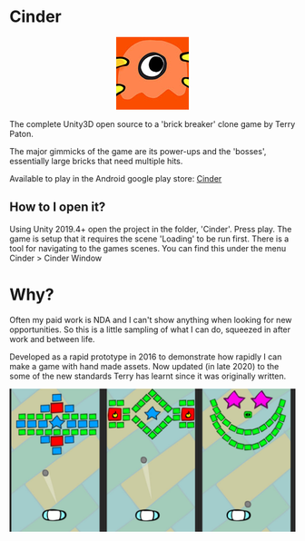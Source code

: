 # Cinder
<p align="center"> 
    <img src="./res/GameIcon.jpg">
</p>
The complete Unity3D open source to a 'brick breaker' clone game by Terry Paton.

The major gimmicks of the game are its power-ups and the 'bosses', essentially large bricks that need multiple hits.

Available to play in the Android google play store: <a href="https://play.google.com/store/apps/details?id=com.terrypaton.cinder"> Cinder </a>

## How to I open it?
Using Unity 2019.4+ open the project in the folder, 'Cinder'. Press play. The game is setup that it requires the scene 'Loading' to be run first. There is a tool for navigating to the games scenes. You can find this under the menu Cinder > Cinder Window

# Why?
Often my paid work is NDA and I can't show anything when looking for new opportunities. So this is a little sampling of what I can do, squeezed in after work and between life.

Developed as a rapid prototype in 2016 to demonstrate how rapidly I can make a game with hand made assets. Now updated (in late 2020) to the some of the new standards Terry has learnt since it was originally written.


<p align="center"> 
    <img src="./res/CinderSocial.jpg">
</p>